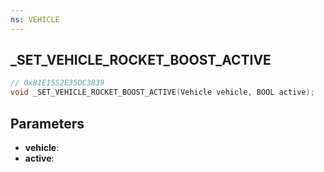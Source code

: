 ```yaml
---
ns: VEHICLE
---
```

## _SET_VEHICLE_ROCKET_BOOST_ACTIVE

```c
// 0x81E1552E35DC3839
void _SET_VEHICLE_ROCKET_BOOST_ACTIVE(Vehicle vehicle, BOOL active);
```


## Parameters
* **vehicle**: 
* **active**: 

